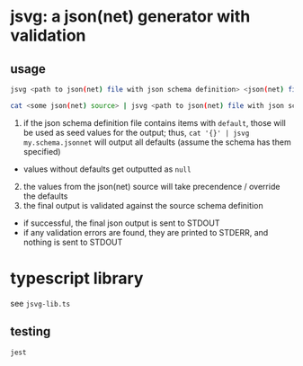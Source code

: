 # jsvg: a json(net) generator with validation

## usage

```sh
jsvg <path to json(net) file with json schema definition> <json(net) file>
```

```sh
cat <some json(net) source> | jsvg <path to json(net) file with json schema definition>
```

1. if the json schema definition file contains items with `default`, those will be used as seed values for the output; thus, `cat '{}' | jsvg my.schema.jsonnet` will output all defaults (assume the schema has them specified)
  - values without defaults get outputted as `null`
2. the values from the json(net) source will take precendence / override the defaults
3. the final output is validated against the source schema definition
  - if successful, the final json output is sent to STDOUT
  - if any validation errors are found, they are printed to STDERR, and nothing is sent to STDOUT


# typescript library

  see `jsvg-lib.ts`

## testing

```
jest
```
